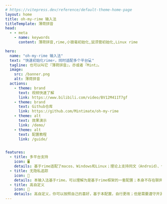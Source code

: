 ```yaml
---
# https://vitepress.dev/reference/default-theme-home-page
layout: home
title: oh-my-rime 输入法
titleTemplate: 薄荷拼音
head:
  - - meta
    - name: keywords
      content: 薄荷拼音,rime,小狼毫初始化,鼠须管初始化,Linux rime

hero:
  name: "oh-my-rime 输入法"
  text: "快速初始化rime⚡，同时适配多个平台💻"
  tagline: 也可以叫它『薄荷拼音』，亦或者『Mint』。
  image:
    src: /banner.png
    alt: 薄荷拼音
  actions:
    - theme: brand
      text: 视频快速了解
      link: https://www.bilibili.com/video/BV12M411T7gf
    - theme: brand
      text: Github仓库
      link: https://github.com/Mintimate/oh-my-rime
    - theme: alt
      text: 效果演示
      link: /demo/
    - theme: alt
      text: 配置教程
      link: /guide/


features:
  - title: 多平台支持
    icon: 🖥
    details: 基于rime适配了macos、Windows和Linux；理论上支持同文（Android）、仓输入法（iOS）
  - title: 无隐私追踪
    icon: 🚫
    details: 本输入法基于rime，可以理解为是基于rime框架的一套配置；本身不存在联网等问题，不存在隐私泄露问题。当然，词库也需要手动更新。
  - title: 高自定义
    icon: 💐
    details: 高自定义，你可以按照自己的喜好，基于本配置，自行更改；但是需要遵守开源协议
---
```

